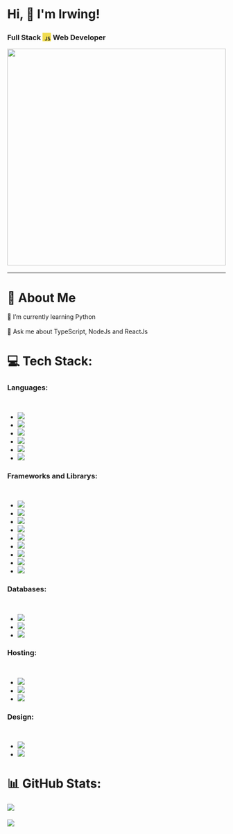<h1>Hi, &#128075; I'm Irwing!</h1>
<h3>Full Stack <img src="https://github.com/devicons/devicon/blob/master/icons/javascript/javascript-original.svg" alt="JS" style="width: 20px; height: 20px; position: relative; top: 3px;" /> Web Developer</h3>

 <img src="https://img.freepik.com/free-vector/coding-concept-illustration_114360-1155.jpg?w=740&t=st=1695759397~exp=1695759997~hmac=014463e57d6aef7ef338244f86e3e1b532f81c499d2eaedb8042cd50aca53b48" style="width: 100%; height: 500px;" />

<hr/>

# 💫 About Me
🌱 I’m currently learning Python <br/> <br/>
💬 Ask me about TypeScript, NodeJs and ReactJs

# 💻 Tech Stack:

<h3>Languages:</h3>
</br>
<ul>
 <li><img src="https://img.shields.io/badge/html5-%23E34F26.svg?style=for-the-badge&logo=html5&logoColor=white"/></li>
 <li><img src="https://img.shields.io/badge/css3-%231572B6.svg?style=for-the-badge&logo=css3&logoColor=white"/></li>
 <li><img src="https://img.shields.io/badge/javascript-%23323330.svg?style=for-the-badge&logo=javascript&logoColor=%23F7DF1E"/></li>
 <li><img src="https://img.shields.io/badge/typescript-%23007ACC.svg?style=for-the-badge&logo=typescript&logoColor=white"/></li>
 <li><img src="https://img.shields.io/badge/node.js-6DA55F?style=for-the-badge&logo=node.js&logoColor=white"/></li>
 <li><img src="https://img.shields.io/badge/Python-3776AB?style=for-the-badge&logo=python&logoColor=white" /></li>
</ul>
<h3>Frameworks and Librarys:</h3>
</br>
<ul>
 <li><img src="https://img.shields.io/badge/bootstrap-%238511FA.svg?style=for-the-badge&logo=bootstrap&logoColor=white"/></li>
 <li><img src="https://img.shields.io/badge/Next-black?style=for-the-badge&logo=next.js&logoColor=white"/></li>
 <li><img src="https://img.shields.io/badge/react-%2320232a.svg?style=for-the-badge&logo=react&logoColor=%2361DAFB"/></li>
 <li><img src="https://img.shields.io/badge/shadcn/ui-%23000000.svg?style=for-the-badge&logo=shadcnui&logoColor=#00C7B7"/></li>
 <li><img src="https://img.shields.io/badge/tailwindcss-%2338B2AC.svg?style=for-the-badge&logo=tailwind-css&logoColor=white"/></li>
 <li><img src="https://img.shields.io/badge/express.js-%23404d59.svg?style=for-the-badge&logo=express&logoColor=%2361DAFB"/></li>
 <li><img src="https://img.shields.io/badge/nestjs-E0234E?style=for-the-badge&logo=nestjs&logoColor=white"/></li>
 <li><img src="https://img.shields.io/badge/prisma-purple.svg?style=for-the-badge&logo=prisma&logoColor=white"/></li>
 <li><img src="https://img.shields.io/badge/JWT-black?style=for-the-badge&logo=JSON%20web%20tokens"/></li>
</ul>
<h3>Databases:</h3>
</br>
<ul>
 <li><img src="https://img.shields.io/badge/MongoDB-%234ea94b.svg?style=for-the-badge&logo=mongodb&logoColor=white"/></li>
 <li><img src="https://img.shields.io/badge/mysql-4479A1.svg?style=for-the-badge&logo=mysql&logoColor=white"/></li>
 <li><img src="https://img.shields.io/badge/postgres-%23316192.svg?style=for-the-badge&logo=postgresql&logoColor=white"></li>
</ul>
<h3>Hosting:</h3>
</br>
<ul>
 <li><img src="https://img.shields.io/badge/vercel-%23000000.svg?style=for-the-badge&logo=vercel&logoColor=white"/></li>
 <li><img src="https://img.shields.io/badge/netlify-%23000000.svg?style=for-the-badge&logo=netlify&logoColor=#00C7B7"/></li>
 <li><img src="https://img.shields.io/badge/GitHub-%23121011.svg?style=for-the-badge&logo=github&logoColor=white"></li>
</ul>
<h3>Design:</h3>
</br>
<ul>
 <li><img src="https://img.shields.io/badge/Canva-%2300C4CC.svg?style=for-the-badge&logo=Canva&logoColor=white"/></li>
 <li><img src="https://img.shields.io/badge/figma-%23F24E1E.svg?style=for-the-badge&logo=figma&logoColor=white"/></li>
</ul>

# 📊 GitHub Stats:
![](https://github-readme-streak-stats.herokuapp.com/?user=Irwing-Dev&theme=omni&hide_border=false) <br/> <br/>
![](https://github-readme-stats.vercel.app/api/top-langs/?username=Irwing-Dev&theme=omni&hide_border=false&include_all_commits=false&count_private=false&layout=compact)

<!-- Proudly created with GPRM ( https://gprm.itsvg.in ) -->
